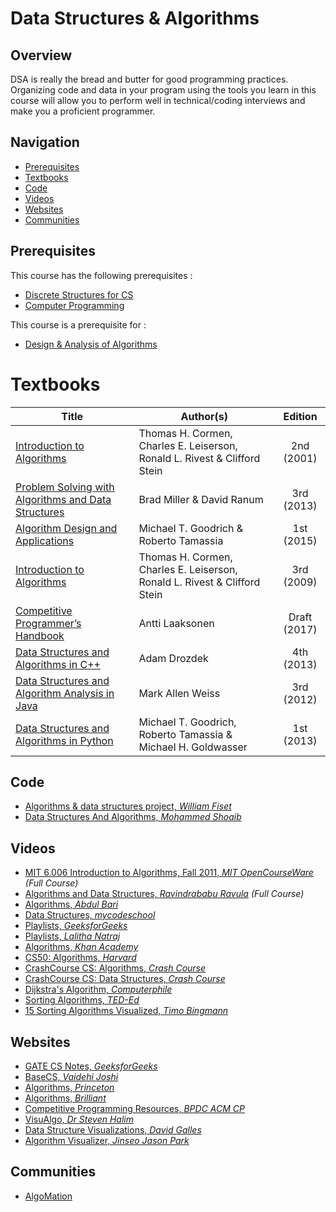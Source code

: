 # Data Structures & Algorithms

## Overview

DSA is really the bread and butter for good programming practices. Organizing code and data in your program using the tools you learn in this course will allow you to perform well in technical/coding interviews and make you a proficient programmer.

## Navigation

*   [Prerequisites](#prerequisites)
*   [Textbooks](#textbooks)
*   [Code](#code)
*   [Videos](#videos)
*   [Websites](#websites)
*   [Communities](#communities)

## Prerequisites

This course has the following prerequisites :

*   [Discrete Structures for CS](../CSF222)
*   [Computer Programming](../CSF111)

This course is a prerequisite for : 

*   [Design & Analysis of Algorithms](../CSF364)

# Textbooks

| Title | Author(s) | Edition |
| -------------|-------------|:-----:|
| [Introduction to Algorithms](https://drive.google.com/open?id=1nZpc4TKg92e5Ai9i2wtH3qJ7MGraIShD) | Thomas H. Cormen, Charles E. Leiserson, Ronald L. Rivest & Clifford Stein | 2nd (2001) |
| [Problem Solving with Algorithms and Data Structures](https://drive.google.com/open?id=1vzz398U-ayIBsFVPy_ochaZ5LBnUnq7h) | Brad Miller & David Ranum | 3rd (2013) |
| [Algorithm Design and Applications](https://drive.google.com/open?id=14reI4oUtePBeC7Ej0rat5JbTEHOejAiI) | Michael T. Goodrich & Roberto Tamassia | 1st (2015) |
| [Introduction to Algorithms](https://drive.google.com/open?id=1M_2-jGxWyo1u5eHMXBKdxIgIJHY3wgI8) | Thomas H. Cormen, Charles E. Leiserson, Ronald L. Rivest & Clifford Stein | 3rd (2009) |
| [Competitive Programmer’s Handbook](https://drive.google.com/open?id=1o8Ar-5fEezvc5HgKOo584puepcmKCeWX) | Antti Laaksonen | Draft (2017) |
| [Data Structures and Algorithms in C++](https://drive.google.com/open?id=17lgGGjhuI_myp5oz-m8GLnonbWpVa2A4) | Adam Drozdek | 4th (2013) |
| [Data Structures and Algorithm Analysis in Java](https://drive.google.com/open?id=1Mim-tKxsLnllB0chx6x9mGb19Nn8hw7g) | Mark Allen Weiss | 3rd (2012) |
| [Data Structures and Algorithms in Python](https://drive.google.com/open?id=1BiPZSJ--KaJd-Tt8F1poDAhboI74Ff3s) | Michael T. Goodrich, Roberto Tamassia & Michael H. Goldwasser | 1st (2013) |

## Code

*   [Algorithms & data structures project, *William Fiset*](https://github.com/williamfiset/Algorithms)
*   [Data Structures And Algorithms, *Mohammed Shoaib*](https://github.com/Mohammed-Shoaib/Data-Structures-And-Algorithms)

## Videos

*   [MIT 6.006 Introduction to Algorithms, Fall 2011, *MIT OpenCourseWare*](https://www.youtube.com/playlist?list=PLUl4u3cNGP61Oq3tWYp6V_F-5jb5L2iHb) *(Full Course)*
*   [Algorithms and Data Structures, *Ravindrababu Ravula*](https://www.youtube.com/playlist?list=PLEbnTDJUr_IeHYw_sfBOJ6gk5pie0yP-0) *(Full Course)*
*   [Algorithms, *Abdul Bari*](https://www.youtube.com/watch?v=0IAPZzGSbME&list=PLDN4rrl48XKpZkf03iYFl-O29szjTrs_O)
*   [Data Structures, *mycodeschool*](https://www.youtube.com/watch?v=92S4zgXN17o&list=PL2_aWCzGMAwI3W_JlcBbtYTwiQSsOTa6P)
*   [Playlists, *GeeksforGeeks*](https://www.youtube.com/channel/UC0RhatS1pyxInC00YKjjBqQ/playlists)
*   [Playlists, *Lalitha Natraj*](https://www.youtube.com/channel/UCNsGQ_oLlH89HoKd5uyoAEQ/playlists) 
*   [Algorithms, *Khan Academy*](https://www.khanacademy.org/computing/computer-science/algorithms)
*   [CS50: Algorithms, *Harvard*](https://www.youtube.com/watch?v=U9o49qwa6hk&list=PLhQjrBD2T3828ZVcVzEIhsHVgjANGZveu&index=4)
*   [CrashCourse CS: Algorithms, *Crash Course*](https://www.youtube.com/watch?v=rL8X2mlNHPM)
*   [CrashCourse CS: Data Structures, *Crash Course*](https://www.youtube.com/watch?v=DuDz6B4cqVc)
*   [Dijkstra's Algorithm, *Computerphile*](https://www.youtube.com/watch?v=GazC3A4OQTE)
*   [Sorting Algorithms, *TED-Ed*](https://www.youtube.com/watch?v=WaNLJf8xzC4)
*   [15 Sorting Algorithms Visualized, *Timo Bingmann*](https://www.youtube.com/watch?v=kPRA0W1kECg)

## Websites

*   [GATE CS Notes, *GeeksforGeeks*](https://www.geeksforgeeks.org/gate-cs-notes-gq/)
*   [BaseCS, *Vaidehi Joshi*](https://medium.com/basecs)
*   [Algorithms, *Princeton*](https://algs4.cs.princeton.edu/home/)
*   [Algorithms, *Brilliant*](https://brilliant.org/wiki/algorithm/)
*   [Competitive Programming Resources, *BPDC ACM CP*](https://www.acmbpdc.org/cp)
*   [VisuAlgo, *Dr Steven Halim*](https://visualgo.net/en)
*   [Data Structure Visualizations, *David Galles*](https://www.cs.usfca.edu/~galles/visualization/Algorithms.html)
*   [Algorithm Visualizer, *Jinseo Jason Park*](https://algorithm-visualizer.org/)

## Communities

*   [AlgoMation](http://www.algomation.com/) 
